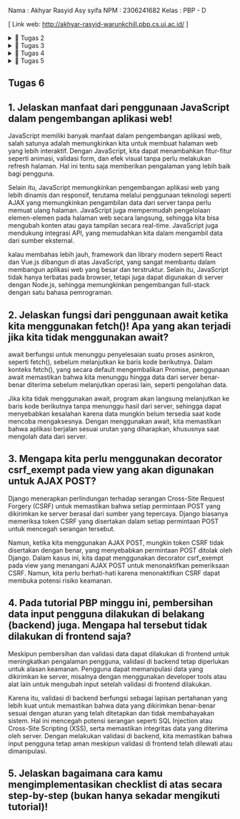 Nama    : Akhyar Rasyid Asy syifa
NPM     : 2306241682
Kelas   : PBP - D

[ Link web: http://akhyar-rasyid-warunkchill.pbp.cs.ui.ac.id/ ]

<details>
<summary>📒 Tugas 2</summary>

## Tugas 2
## 1. Jelaskan bagaimana cara kamu mengimplementasikan checklist di atas secara step-by-step (bukan hanya sekadar mengikuti tutorial).
Jawab : 
- [*Membuat Proyek Django*]
Untuk membuat sebuah proyek Django baru, tentunya saya harus menyiapkan sebuah direktori baru terlebih dahulu. Direktori tersebut saya beri nama 'warunk_chill' sesuai dengan nama aplikasi yang akan saya buat. Lalu, saya harus menyiapkan dan menginstal beberapa depedencies yang ditambahkan ke berkas requirements.txt agar aplikasi yang saya buat dapat berfungsi. Tak lupa, saya menggunakan virtual environment untuk membantu mengisolasi package serta dependencies dari aplikasi sehingga tidak bertabrakan dengan versi lain yang mungkin terdapat pada laptop saya.
- [*Membuat Aplikasi main dalam direktori utama proyek*]
Untuk membuat sebuah aplikasi main pada proyek 'warunk_chill' yang telah kita buat sebelumnya, kita dapat menjalankan perintah python manage.py startapp main untuk membuat sebuah struktur baru untuk aplikasi yang akan kita buat. Lalu, saya mendaftarkan aplikasi main ke dalam proyek warung-chill milik saya. Setelah itu, saya mengimplementasikan Template dan Model dasar untuk proyek aplikasi saya.
- [*Melakukan routing pada proyek agar dapat menjalankan aplikasi main*]
Untuk melakukan konfigurasi outing URL Aplikasi main, saya menambahkan rute URL dalam urls.py proyek untuk menghubungkannya ke tampilan main milik saya. Lalu, saya mengimpor fungsi include dari django.urls untuk mengimpor rute URL dari aplikasi main ke dalam berkas urls.py proyek. Setelah itu, saya menambahkan rute Path URL 'main/' agar dapat diarahkan ke rute yang didefinisikan dalam berkas urls.py aplikasi main.
- [*Membuat model pada aplikasi main dengan nama Item dan memiliki atribut wajib*]
Saya mengubah berkas models.py yang terdapat di dalam direktori aplikasi main untuk mendefinisikan model baru sesuai dengan yang diminta pada tugas. Untuk detailnya, model yang saya buat memiliki atribut name, price, dan description. Setiap atribut memiliki tipe data yang sesuai dengan yang diminta pada tugas seperti CharField, IntegerField, dan TextField.
- [*Membuat sebuah fungsi pada views.py untuk dikembalikan ke dalam sebuah template HTML*]
Untuk menghubungkan view dengan template, saya mengimpor fungsi render dari modul django.shortcuts untuk me-render tampilan HTML dengan menggunakan data yang diberikan. Setelah itu, saya mengubah template main.html agar dapat menampilkan data yang telah diambil dari model (agar dapat menampilkan nilai dari variabel yang telah didefinisikan dalam context).
- [*Membuat sebuah routing pada urls.py aplikasi main untuk memetakan fungsi yang telah dibuat pada views.py*]
Untuk membuat sebuah routing pada urls.py aplikasi main, saya membuat berkas urls.py di dalam direktori main ntuk mengatur rute URL yang terkait dengan aplikasi main. Nantinya, fungsi show_main dari modul main.views akan dijadikan sebagai tampilan yang akan ditampilkan ketika URL terkait diakses.
- [*Melakukan deployment ke Adaptable terhadap aplikasi yang sudah dibuat*]
Untuk me-deploy ke Adaptable, saya memilih repositori proyek warunk_chill sebagai basis aplikasi yang akan di-deploy dan branch 'master' sebagai deployment branch. Karena dalam membuat proyeknya sebagian besar menggunakan bahasa Python, maka saya memilih Python App Template sebagai template deployment. Sebelum melakukan deployment, saya memasukkan nama aplikasi saya 'warunkchill' agar dapat digunakan juga sebagai nama domain situs web aplikasi saya.  Kemudian melakukan add, commit dan push perubahan yang terjadi pada direktori utama proyek. Setelah itu, melakukan deployment ke PWS membuat proyek baru kemudian nge git remote, add, dan push pws dari branch master. Terakhir setelah sudah di push menunggu beberapa menit untuk membuilding proyek di dalam Pacil Web Service dan kemudian proyek dapat dilihat dengan view project. Meski begitu, muncul log error saat building. Kemudian saya melakukan deploy kembali setelah saya menambahkan file Procfile untuk mengatasi error yang terjadi saat building di pws. Terakhir, saya mengulangi git remote, add, dan push ke pws lagi.

## 2. Alur sebuah request client ke web aplikasi berbasis Django beserta responnya menurut bagan tersebut adalah sebagai berikut:
![django concept](https://github.com/user-attachments/assets/aa57dc9a-f895-4e94-abcf-d18b40a71a9f)
    
Pertama, request yang masuk ke dalam server Django akan diproses melalui urls.py untuk diteruskan ke views.py yang kita definisikan untuk memproses permintaan tersebut.
Apabila terdapat proses yang membutuhkan keterlibatan database, maka nantinya views.py akan memanggil query ke models.py dan database akan mengembalikan hasil dari query tersebut ke views.py.
Setelah permintaan telah selesai diproses, hasil proses tersebut akan dipetakan ke dalam HTML yang sudah didefinisikan pada template sebelum akhirnya HTML tersebut dikembalikan ke client sebagai respons.

## 3. Jelaskan fungsi git dalam pengembangan perangkat lunak!
- Pelacakan Perubahan Kode: Git memungkinkan untuk melihat riwayat perubahan, siapa yang membuat perubahan, dan kapan perubahan itu terjadi
- Manajemen Proyek dengan Repositori: Repositori digunakan sebagai tempat penyimpanan semua versi kode sumber beserta riwayat perubahannya.
- Kloning Proyek: Pengembang dapat mengkloning proyek dan bekerja secara offline tanpa perlu selalu terhubung ke internet.
- Branch : Git memungkinkan pengembang untuk membuat cabang yang berbeda guna mengerjakan bagian atau versi proyek tertentu
- Merge : Perubahan yang dilakukan pada cabang dapat digabungkan kembali ke cabang utama setelah selesai.
- Pull dan Push: Git memungkinkan pengembang untuk menarik (pull) versi terbaru dari repositori ke salinan lokal dan mendorong (push) perubahan dari lokal ke
  repositori utama.
- Kolaborasi Pengembang: Git memfasilitasi kolaborasi banyak pengembang dalam proyek yang sama tanpa mengganggu pekerjaan satu sama lain.

## 4. Mengapa Framework Django Dipilih sebagai Permulaan Pembelajaran? 
Jawab : Menurut saya, ketika seseorang baru mulai belajar bahasa pemrograman, python sering menjadi pilihan dasar karena kesederhanaannya. Seiring berjalannya waktu, saat ingin mempelajari pembuatan website, Django dianggap sebagai pilihan yang tepat karena dibangun menggunakan Python, sehingga lebih mudah dipahami oleh pemula dam sebagian besar pemula sudawh menguasai aspek fundamental python tersebut. Selain itu, Django juga memiliki dokumentasi yang sangat lengkap di internet, yang membuat proses pembelajaran lebih mudah ketika dihadapkan suatu masalah.

## 5. Mengapa Model pada Django Disebut sebagai ORM?
Jawab : Model pada Django disebut sebagai ORM (Object Relational Mapper) karena Django mengkonversi objek Python menjadi query SQL untuk melakukan operasi database, tanpa harus menulis query SQL secara manual
</details>

<details>
<summary>📒 Tugas 3</summary>

## Tugas 3
## 1. Jelaskan mengapa kita memerlukan data delivery dalam pengimplementasian sebuah platform?
Dalam pengimplementasian sebuah platform, data delivery sangat diperlukan untuk proses pertukaran data antara satu bagian dengan bagian lainnya. lebih detailnya, alasan data delivery sangat diperlukan, yaitu : 
- Aksesibilitas: Menjamin ketersediaan data yang diperlukan untuk pengguna dan sistem melalui komunikasi antara frontend (yang digunakan oleh pengguna) dan backend (yang memproses data).
- Integrasi: Menyediakan kemampuan pertukaran data dengan sistem lain untuk keperluan integrasi antar platform atau aplikasi.
- Analisis real-time: Data delivery dapat mengupdate data dengan menyediakan data yang up-to-date untuk memastikan kebutuhan pengguna dengan mengambil keputusan yang cepat.
- Efisiensi: Mampu mempertahankan kecepatan dan skalabilitas platform melalui pengiriman data dengan volume yang besar secara efektif.
- Pengalaman Pengguna: Meningkatkan responsivitas dan kepuasan pengguna melalui pengiriman data yang cepat.

## 2. Menurutmu, mana yang lebih baik antara XML dan JSON? Mengapa JSON lebih populer dibandingkan XML?
Menurut saya, JSON lebih unggul dibandingkan XML karena memiliki tingkat keterbacaan kode yang lebih baik. Struktur JSON yang menyerupai bentuk dictionary dalam Python, dengan konsep pasangan key:value, membuatnya lebih intuitif dan mudah dipahami oleh banyak pengembang. JSON lebih sering digunakan karena strukturnya yang ringkas dan sederhana, dibandingkan XML yang terlihat lebih rumit dan bertele-tele dalam penulisan. Ini mempermudah proses debugging dan pengembangan aplikasi.

Selain itu, integrasi JSON dengan bahasa JavaScript juga memberikan keuntungan besar, terutama dalam pengembangan aplikasi berbasis web. JSON sudah menjadi standar de facto dalam pertukaran data di lingkungan pengembangan modern karena kompatibilitasnya yang tinggi dengan banyak framework dan bahasa pemrograman. Kelebihan ini menjadikan JSON pilihan yang lebih efisien dan praktis untuk berbagai proyek dibandingkan XML, yang meskipun memiliki kelebihan seperti validasi melalui skema, sering kali dianggap kurang efisien dalam hal keringkasan dan kemudahan implementasi.

## 3. Jelaskan fungsi dari method is_valid() pada form Django dan mengapa kita membutuhkan method tersebut?
Method `is_valid()` pada form Django berfungsi untuk memeriksa apakah data yang dimasukkan ke dalam form memenuhi kriteria validasi yang telah ditentukan di form fields, seperti `CharField`, `IntegerField`, `TextField`, dan lainnya. Method ini mengembalikan nilai boolean yang menunjukkan validitas data. Selain itu, `is_valid()` juga mengonversi inputan ke tipe Python yang sesuai, memastikan tidak ada karakter ilegal, dan mengatur data sesuai format yang diperlukan.

Kita memerlukan method ini untuk memastikan keamanan data dengan memvalidasi data sebelum dikirimkan ke database, sehingga mengurangi risiko adanya data berbahaya yang dapat menyebabkan error pada sisi server. Selain itu, method ini memberikan feedback yang jelas kepada pengguna atau pengembang mengenai kesalahan atau error yang terjadi pada input form data, sehingga memudahkan perbaikan dan penyesuaian.

## 4. Mengapa kita membutuhkan csrf_token saat membuat form di Django? Apa yang dapat terjadi jika kita tidak menambahkan csrf_token pada form Django? Bagaimana hal tersebut dapat dimanfaatkan oleh penyerang?
csrf_token sangat penting dalam pembuatan form di Django untuk mencegah serangan Cross-Site Request Forgery (CSRF). CSRF, atau yang sering disebut sebagai one-click attacks, adalah kerentanan keamanan di mana penyerang dapat mengirimkan permintaan berbahaya seolah-olah berasal dari pengguna yang sudah terautentikasi.

Jika suatu form tidak mengimplementasikan csrf_token, penyerang dapat dengan mudah melancarkan serangan CSRF. Platform akan menganggap setiap permintaan yang dilakukan adalah valid dan berasal dari pengguna yang sah. Dengan demikian, penyerang dapat mengirimkan permintaan berbahaya yang telah dirancang dengan baik untuk mengeksekusi tindakan yang tidak diinginkan.

Tanpa csrf_token, penyerang dapat memanfaatkan sesi yang sudah diautentikasi dan membuat permintaan jahat tanpa perlu mengetahui detail kredensial pengguna. Dengan kata lain, penyerang dapat meniru identitas pengguna dan membuat perubahan yang tidak diinginkan atau merugikan pada sistem, sehingga menimbulkan risiko keamanan yang signifikan.

## 5. Jelaskan bagaimana cara kamu mengimplementasikan checklist di atas secara step-by-step (bukan hanya sekadar mengikuti tutorial).
### 1. Membuat kerangka default pada views
- Membuat berkas html baru bernama base.html pada _root folder_ 
Sebelum membuat input form, karena halaman utama dan form memiliki beberapa bagian kode yang sama, saya membuat template umum untuk mengurangi pengulangan kode yang berulang. berikut isi `base.html`:
```
{% load static %}
<!DOCTYPE html>
<html lang="en">
  <head>
    <meta charset="UTF-8" />
    <meta name="viewport" content="width=device-width, initial-scale=1.0" />
    {% block meta %} {% endblock meta %}
  </head>

  <body>
    {% block content %} {% endblock content %}
  </body>
</html>
```
- lalu, agar `base.html` dapat digunakan, modifikasi lokasi folder `templates` ke `settings.py` dengan menambahkan
```
TEMPLATES = [
    {
        ... 
        'DIRS': [BASE_DIR / 'templates'],
        ...
    },
]
```
- untuk meng-extend `base.html`, setiap berkas `.html`, dibaris paling atasnya ditambahkan dengan `{% extends 'base.html' %}`  
### 2. Pengimplementasian UUID
untuk mencegah terjadinya serangan IDOR pada proyek yang kita buat, perlu dilakukan pengubahan primary key dari models yang sebelumnya berbentuk integer menjadi UUID. Berikut hasil modifikasi saya:
```
from django.db import models
import uuid

class Product(models.Model):
    id = models.UUIDField(primary_key=True, default=uuid.uuid4, editable=False)
    name = models.CharField(max_length=255)  # Nama produk
    price = models.DecimalField(max_digits=10, decimal_places=2)  # Harga produk
    description = models.TextField()  # Deskripsi produk
```
lakukan migrasi pada model tersebut.

### 3. Membuat forms.py di direktori main dengan isi :
```
from django.forms import ModelForm
from main.models import Product

class ProductForm(ModelForm):
    class Meta:
        model = Product
        fields = ["name", "price", "description"]
```

### 4. Perbarui fungsi show_main, khususnya pada bagian context, agar dapat menghubungkan views.py dengan models.py 
```
def show_main(request):
    product_entries = Product.objects.all()

    context = {
        'app_name': 'warunk_chill',
        'name': 'Akhyar Rasyid Asy syifa',
        'class_name': 'PBP - D',
        'product_entries': product_entries
    }
    return render(request, 'main.html', context)
```

### 5. Membuat fungsi baru pada views.py
sebelum itu, `di views.py` saya melakukan import model dan form serta menambahkan mengimport redirect dari library `django.shortcuts.`

Selanjutnya di `views.py` juga, saya menambahkan fungsi baru bernama `create_product`. Berikut adalah potongan kode dari fungsi tersebut:
```
def create_product_entry(request):
    form = ProductForm(request.POST or None)

    if form.is_valid() and request.method == "POST":
        form.save()
        return redirect('main:show_main')

    context = {'form': form}
    return render(request, "create_product_entry.html", context)
```
Secara general, fungsi tersebut akan menampilkan page create_product.html kepada user. Apabila form disubmit (request method POST) dan isinya valid (form.is_valid()), maka data yang diinput akan disimpan pada database dan fungsi akan melakukan redirect ke page utama.

### 6. Tambahkan berkas `create_product.html` pada direktori `main/templates/`
Berikut adalah isi dari `create_product.html`:
```
{% extends 'base.html' %} 
{% block content %}
<h1>Add New Product Entry</h1>

<form method="POST">
  {% csrf_token %}
  <table>
    {{ form.as_table }}
    <tr>
      <td></td>
      <td>
        <input type="submit" value="Add Product Entry" />
      </td>
    </tr>
  </table>
</form>

{% endblock %}
```

### 7. Mengimplementasikan database ke dalam laman utama main.html dan juga menjadi perpanjangan dari base.html di direktori utama
tambahkan `main.html` dengan :
```
{% if not product_entries %}
<p>Belum ada data product pada Warunk Chill.</p>
{% else %}
<table>
  <tr>
    <th>Product Name</th>
    <th>Price</th>
    <th>Description</th>
  </tr>

  {% comment %} Berikut cara memperlihatkan data product di bawah baris ini 
  {% endcomment %} 
  {% for product_entry in product_entries %}
  <tr>
    <td>{{product_entry.name}}</td>
    <td>{{product_entry.price}}</td>
    <td>{{product_entry.description}}</td>
  </tr>
  {% endfor %}
</table>
{% endif %}

<br />

<a href="{% url 'main:create_product_entry' %}">
  <button>Add New Product Entry</button>
</a>
{% endblock content %}
```

### 8. Routing URL ke laman yang bersangkutan di file `urls.py` di direktori main
```
urlpatterns = [
    ...
    path('create-product-entry', create_product_entry, name='create_product_entry'),
    ...
]
```

### 9. Membuat 4 fungsi yang diperlukan untuk menampilkan objek dengan XML, JSON, XML by ID, dan JSON by ID
untuk menampilkan data, baik secara keseluruhan ataupun berdasarkan hasil filtering UUID, dalam format XML, saya menambahkan views berikut dalam `views.py` yang terdapat pada direktori `main`.
```
def show_xml(request):
    data = Product.objects.all()
    return HttpResponse(serializers.serialize("xml", data), content_type="application/xml")

def show_json(request):
    data = Product.objects.all()
    return HttpResponse(serializers.serialize("json", data), content_type="application/json")

def show_xml_by_id(request, id):
    data = Product.objects.filter(pk=id)
    return HttpResponse(serializers.serialize("xml", data), content_type="application/xml")

def show_json_by_id(request, id):
    data = Product.objects.filter(pk=id)
    return HttpResponse(serializers.serialize("json", data), content_type="application/json")
```

### 10. Merouting kembali URL yang bersangkutan di file `urls.py`
Untuk membuat routing URL dari masing-masing views tersebut, terlebih dahulu saya melakukan import views ke berkas `urls.py` di direktori `main/` dengan :
```from main.views import show_main, create_product_entry, show_xml, show_json, show_xml_by_id, show_json_by_id```
setelah melakukan import views, baru saya menambahkan path untuk routing url
```
urlpatterns = [
    ...
    path('xml/', show_xml, name='show_xml'),
    path('json/', show_json, name='show_json'),
    path('xml/<str:id>/', show_xml_by_id, name='show_xml_by_id'),
    path('json/<str:id>/', show_json_by_id, name='show_json_by_id'),
]
```
Path pertama dan kedua digunakan untuk menampilkan seluruh data dalam format XML dan JSON. Sementara itu, path ketiga dan keempat berfungsi untuk menampilkan data yang difilter berdasarkan UUID, seperti yang terlihat pada bagian kode `<str:id>`. Jadi, jika kita ingin melihat produk dengan UUID tertentu dalam format JSON, kita cukup membuka URL `http://127.0.0.1:8000/json/<UUID>`.

### 11. Mengetest aplikasi pada localhost dengan command:
```python manage.py runserver```
kemudian membuka `http://localhost:8000/` di browser pilihan.

## Screenshot hasil akses URL pada postman
### - XML
<img width="1280" alt="bahan readme pbp 1" src="https://github.com/user-attachments/assets/acb7bd6f-3073-42af-9041-dc9a7c7dea4e">

### - JSON
<img width="1280" alt="bahan readme json" src="https://github.com/user-attachments/assets/4a4a74d4-a4a1-4a0b-a031-18d9d3aefac0">

### - XML by ID
<img width="1280" alt="bahan readme xml by id" src="https://github.com/user-attachments/assets/c94d0901-8ffc-4791-9588-d33abea9ddd0">

### - JSON by ID
<img width="1280" alt="bahan readme json by id" src="https://github.com/user-attachments/assets/229a2976-5587-484c-9e4e-da5f2d056d1e">
</details>

<details>
<summary>📒 Tugas 4</summary>

## Tugas 4
## 1. Apa perbedaan antara HttpResponseRedirect() dan redirect()?
-**`HttpResponseRedirect()`**:
`HttpResponseRedirect()` adalah kelas yang mengembalikan respons HTTP dengan status kode 302, yang memberitahu browser untuk mengarahkan ulang ke URL yang diberikan.
contoh penggunaan :
```
from django.http import HttpResponseRedirect

def my_view(request):
    return HttpResponseRedirect('/some/url/')
```

-**`redirect()`**:
`redirect`adalah shortcut (fungsi pembantu) yang disediakan oleh Django untuk melakukan pengalihan. Method ini dapat menerima argumen berupa `model`, `views`, atau `url`. lalu, secara otomatis parameter ini akan dikonversi menjadi `url` dan menentukan path yang dituju.
contoh penggunaan :
```
from django.shortcuts import redirect

def my_view(request):
    return redirect('/some/url/')
```

## 2. Jelaskan cara kerja penghubungan model Product dengan User!
Untuk menghubungkan model `Product` dengan `User`, kita perlu menambahkan sebuah ForeignKey yang menghubungkan model `Product` dengan model `User`. `models.ForeignKey` sendiri berfungsi untuk menghubungkan product dengan satu `user` melalui sebuah relationship. Setiap objek `Product` akan memiliki seorang user yang bersifat One-to-Many (terlihat pada bagian ForeignKey), yaitu satu pengguna dapat memiliki lebih dari satu objek `Product`.  Contoh definisi model untuk menghubungkan `Product` dan `User` dapat dilihat dalam code berikut:
```
class Product(models.Model):
    user = models.ForeignKey(User, on_delete=models.CASCADE)
    id = models.UUIDField(primary_key=True, default=uuid.uuid4, editable=False)
    name = models.CharField(max_length=255)  # Nama produk
    price = models.DecimalField(max_digits=10, decimal_places=2)  # Harga produk
    description = models.TextField()  # Deskripsi produk
```
lalu, terdapat penerapan `on_delete=models.CASCADE` yang berarti jika sebuah User dihapus, semua Product yang terhubung dengan User tersebut ikut dihapus.

## 3. Apa perbedaan antara authentication dan authorization, apakah yang dilakukan saat pengguna login? Jelaskan bagaimana Django mengimplementasikan kedua konsep tersebut.
_Authentication_ dan _authorization_ adalah dua konsep yang berbeda dalam keamanan komputer.
Untuk lebih detailnya, _authentication_ adalah proses untuk memverifikasi identitas pengguna. Hal ini dilakukan untuk memastikan bahwa pengguna yang mencoba mengakses sistem adalah pengguna yang sah. _Authentication_ dapat dilakukan dengan berbagai metode, seperti menggunakan nama pengguna dan kata sandi, menggunakan token keamanan, atau menggunakan biometrik.
Sedangkan, authorization adalah proses untuk menentukan apakah pengguna memiliki izin untuk mengakses sumber daya tertentu. Hal ini dilakukan untuk memastikan bahwa pengguna hanya dapat mengakses sumber daya yang mereka berhak akses. Authorization dapat dilakukan dengan berbagai metode, seperti menggunakan peran pengguna, menggunakan kebijakan akses, atau menggunakan kontrol akses berbasis objek. (Ibarat sebuah rumah, autentikasi adalah proses yang memverifikasi bahwa kita adalah pemilik rumah. Autorisasi adalah proses yang menentukan apakah kita memiliki izin untuk memasuki rumah tersebut.)
Keduanya memiliki beberapa perbedaan, yaitu:

-**`Authentication`**:
- Memverfikasi siapa pengguna sebenarnya
- Bekerja menggunakan kata sandi, OTP, informasi biometrik, dan informasi lain yang diberikan atau dimasukkan oleh pengguna
- Tahap pertama dalam proses pemeriksaan keamanan
- Terlihat dan sebagian dapat diubah oleh pengguna
- Django akan menggunakan `django.contrib.auth` untuk mengelola autentikasi pengguna dengan User sebagai model untuk menyimpan informasi pengguna.

-**`Authorization`**:
- Menentukan sumber daya apa yang dapat diakses pengguna
- Bekerja berdasarkan peraturan yang telah ditetapkan oleh developer atau organisasi pemilik aplikasi
- Selalu dijalankan setelah proses authentication selesai
- Tidak terlihat dan tidak dapat diubah oleh pengguna
- penggunaannya, perlu ditambahkan decorator seperti `@login_required` untuk memastikan bahwa hanya pengguna yang sudah login yang dapat mengakses view tertentu.

## 4. Bagaimana Django mengingat pengguna yang telah login? Jelaskan kegunaan lain dari cookies dan apakah semua cookies aman digunakan?
Django mengingat pengguna yang telah login dengan memanfaatkan _session_ dan _cookies_. Setelah pengguna berhasil login, Django menghasilkan _session_ unik untuk pengguna tersebut dan menyimpannya di server. Selanjutnya, Django mengirimkan _session ID_ ke browser pengguna melalui cookies. Setiap kali pengguna mengirim permintaan ke server, browser akan menyertakan session ID tersebut, memungkinkan Django mengenali pengguna yang sedang login. Jika _session ID_ yang diterima sesuai dengan data sesi yang ada, Django dapat mengakses informasi pengguna terkait dan melanjutkan interaksi tanpa memerlukan pengguna untuk login lagi.

Cookies memiliki berbagai kegunaan lain, antara lain:
1. Menyimpan Data Login: Cookies dapat digunakan untuk menyimpan informasi login pengguna, sehingga mereka tidak perlu memasukkan kredensial setiap kali membuka aplikasi.
2. Pelacakan Aktivitas Pengguna: Situs web dapat menggunakan cookies untuk melacak aktivitas pengguna, seperti halaman yang sering dikunjungi atau item yang ditambahkan ke keranjang belanja.
3. Personalisasi Konten: Cookies memungkinkan situs web menyimpan preferensi pengguna, seperti tema, bahasa, atau pengaturan lainnya, sehingga pengalaman pengguna menjadi lebih personal.
4. Analitik dan Iklan: Cookies dapat digunakan untuk analisis lalu lintas situs web dan menampilkan iklan yang lebih relevan bagi pengguna berdasarkan aktivitas mereka.

"Apakah Semua Cookies Aman Digunakan?"
Tidak semua cookies aman digunakan. Ada beberapa risiko keamanan yang terkait dengan cookies, seperti _Hijacking_ , Serangan Cross-Site Scripting (XSS), dll. Hal ini karena cookies dapat disalahgunakan untuk menyimpan informasi sensitif seperti password atau data pribadi yang berisiko tinggi diambil oleh pihak yang tidak berwenang, misalnya hacker. Namun, django menyediakan beberapa flag bawaan yang dapat meminimalisir kemungkinan tersebut seperti Secure, HttpOnly, dan SameSite. Selain itu, cookies untuk sesi login perlu diatur masa berlakunya (_expiry_) untuk menghindari penyimpanan data yang tidak diperlukan terlalu lama.

## 5. Jelaskan bagaimana cara kamu mengimplementasikan checklist di atas secara step-by-step (bukan hanya sekadar mengikuti tutorial).
### 1. Check 1 : Mengimplementasikan fungsi registrasi, login, dan logout untuk memungkinkan pengguna untuk mengakses aplikasi sebelumnya dengan lancar.

#### pengimplementasian ini diawali dengan menambahkan import dari django.contrib.auth.forms, django.contrib, dan django.contrib.auth pada `views.py` untuk kepentingan pembuatan form dan fungsi login dan logout yang akan saya buat.
```
from django.contrib.auth.forms import UserCreationForm, AuthenticationForm
from django.contrib.auth import authenticate, login, logout
from django.contrib import messages
```

#### Selanjutnya, saya membuat 3 fungsi utama, yakni register dengan implementasi `UserCreationFrom`, login dengan implementasi `AuthenticationForm`, dan logout
```
...
def register(request):
    form = UserCreationForm()

    if request.method == "POST":
        form = UserCreationForm(request.POST)
        if form.is_valid():
            form.save()
            messages.success(request, 'Your account has been successfully created!')
            return redirect('main:login')
    context = {'form':form}
    return render(request, 'register.html', context)

def login_user(request):
   if request.method == 'POST':
      form = AuthenticationForm(data=request.POST)

      if form.is_valid():
        user = form.get_user()
        login(request, user)
        response = HttpResponseRedirect(reverse("main:show_main"))
        response.set_cookie('last_login', str(datetime.datetime.now()))
        return response

   else:
      form = AuthenticationForm(request)
   context = {'form': form}
   return render(request, 'login.html', context)

def logout_user(request):
    logout(request)
    response = HttpResponseRedirect(reverse('main:login'))
    response.delete_cookie('last_login')
    return response
```
tambahan : 
-  saya menambahkan potongan kode `'last_login': request.COOKIES['last_login']` ke dalam variabel `context` pada fungsi `show_main()`. Potongan kode tersebut-lah yang akan menampilkan kapan terakhir kali pengguna login. Tampilkan sesi terakhir login dengan menampilkan `last_login` di file `main.html`.

#### routing masing-masing fungsi tersebut (register, login dan logout) ke path yang terdapat dalam `main/urls.py`
```
urlpatterns = [
    ...
    path('register/', register, name='register'),
    path('login/', login_user, name='login'),
    path('logout/', logout_user, name='logout'),
]
```

#### membuat 3 berkas HTML baru pada direktori main/templates sebagai template untuk pengembalian interface dari fungsi yang sebelumnya kita buat di views
- buat template `register.html` untuk menampilkan form register:
```
{% extends 'base.html' %}

{% block meta %}
<title>Register</title>
{% endblock meta %}

{% block content %}

<div class="login">
  <h1>Register</h1>

  <form method="POST">
    {% csrf_token %}
    <table>
      {{ form.as_table }}
      <tr>
        <td></td>
        <td><input type="submit" name="submit" value="Daftar" /></td>
      </tr>
    </table>
  </form>

  {% if messages %}
  <ul>
    {% for message in messages %}
    <li>{{ message }}</li>
    {% endfor %}
  </ul>
  {% endif %}
</div>

{% endblock content %}
```

- buat template `login.html` untuk menampilkan form login:
```
{% extends 'base.html' %}

{% block meta %}
<title>Login</title>
{% endblock meta %}

{% block content %}
<div class="login">
  <h1>Login</h1>

  <form method="POST" action="">
    {% csrf_token %}
    <table>
      {{ form.as_table }}
      <tr>
        <td></td>
        <td><input class="btn login_btn" type="submit" value="Login" /></td>
      </tr>
    </table>
  </form>

  {% if messages %}
  <ul>
    {% for message in messages %}
    <li>{{ message }}</li>
    {% endfor %}
  </ul>
  {% endif %} Don't have an account yet?
  <a href="{% url 'main:register' %}">Register Now</a>
</div>

{% endblock content %}
```

- untuk `logout`, Tambahkan link logout di template `main.html` untuk memudahkan pengguna keluar dengan :
```
...
<a href="{% url 'main:logout' %}">
  <button>Logout</button>
</a>
...
```

#### merestriksi halaman main
tambahkan import `login_required` pada `views.py` di `main`
```
from django.contrib.auth.decorators import login_required
```
dan juga `@login_required(login_url='/login')` di atas fungsi `show_main` di `views.py` agar halaman main hanya dapat diakses oleh pengguna yang sudah login (terautentikasi).
```
...
@login_required(login_url='/login')
def show_main(request):
...
```

### check 2 : Membuat dua akun pengguna dengan masing-masing tiga dummy data menggunakan model yang telah dibuat pada aplikasi sebelumnya untuk setiap akun di lokal.
Untuk membuat dua akun, kita bisa melakukan registrasi sebanyak dua kali dengan informasi yang berbeda untuk setiap akun. Langkah ini dapat dilakukan melalui form registrasi yang ada di aplikasi, di mana pengguna mengisi data yang diperlukan untuk membuat akun baru.

Selanjutnya, untuk membuat data dummy, kita perlu terlebih dahulu masuk (login) sebagai pengguna yang akan kita gunakan untuk menambahkan data dummy tersebut. Setelah berhasil login, kita dapat membuat beberapa data dummy baru dengan menggunakan form input yang sudah tersedia, misalnya melalui form POST yang telah kita buat sebelumnya pada Tugas 3. Data dummy ini dapat ditambahkan melalui tampilan aplikasi, di mana pengguna dapat mengisi informasi yang diinginkan dan mengirimkan data tersebut untuk disimpan dalam sistem.

Akun 1 dengan username user.akhyar
<img width="1280" alt="user 1" src="https://github.com/user-attachments/assets/3492a296-451a-46ae-ad16-ece90201e8f2">
<img width="226" alt="login user 1" src="https://github.com/user-attachments/assets/187b9338-fc5f-4d6e-9609-5bae4f106398">
<img width="323" alt="product 1 user 1" src="https://github.com/user-attachments/assets/ff7d075a-b01e-47a3-804e-8c81f4f4efa9">
<img width="314" alt="product 2 user 1" src="https://github.com/user-attachments/assets/399ec055-fe4c-4e8a-b20b-a4d42875bb38">
<img width="323" alt="product 3 user 1" src="https://github.com/user-attachments/assets/576acca5-68dc-4827-a3f4-6470c7cc682a">
<img width="1280" alt="hasil akhir user 1" src="https://github.com/user-attachments/assets/bea431f7-4d18-4c51-8272-68f738fc2691">

Akun 2 dengan username user.rasyid
<img width="1280" alt="user 2" src="https://github.com/user-attachments/assets/e0102cf9-6885-47f5-9b47-70e7e43efe84">
<img width="223" alt="login user 2" src="https://github.com/user-attachments/assets/d550feff-c988-4aff-beab-d4168dd99fca">
<img width="328" alt="product 1 user 2" src="https://github.com/user-attachments/assets/ff90bac5-fdf2-4a31-9ef4-0dd6037033a5">
<img width="324" alt="product 2 user 2" src="https://github.com/user-attachments/assets/fd8a4dd3-a967-4f36-be51-bc382457bfa4">
<img width="326" alt="product 3 user 2" src="https://github.com/user-attachments/assets/d91d7e91-49ba-4939-8c5c-06533f8e1031">
<img width="1280" alt="hasil akhir user 2" src="https://github.com/user-attachments/assets/96354286-8cf2-48aa-a0dd-daf427237fe9">


### check 3 : Menghubungkan model `product` dan `user`
#### Untuk menghubungkan model Product dengan User, saya perlu melakukan penambahan `ForeignKey` ke `user` di file main/models.py. 
```user = models.ForeignKey(User, on_delete=models.CASCADE)```

#### Kemudian, jangan lupa untuk melakukan migrate setelah perubahan pada models.py. Berikut commandnya :
```
python manage.py  makemigrations
python manage.py migrate
```
#### Mengubah fungsi `create_product` di `views.py`:
```
...
if form.is_valid() and request.method == "POST":
    product_entry = form.save(commit=False)
    product_entry.user = request.user
    product_entry.save()
    return redirect('main:show_main')
...
```
#### Kemudian, saya juga perlu melakukan sedikit perubahan pada fungsi show_main menjadi sebagai berikut :
```
@login_required(login_url='/login')
def show_main(request):
    product_entries = Product.objects.filter(user=request.user)  # perubahan

    context = {
        'app_name': 'warunk_chill',
        'name': request.user.username,                           # perubahan
        'class_name': 'PBP - D',
        'product_entries': product_entries,
        'last_login': request.COOKIES['last_login'],
    }
    return render(request, 'main.html', context)
```

### check 4 : Menampilkan detail informasi pengguna yang sedang logged in seperti username dan menerapkan cookies seperti last login pada halaman utama aplikasi.
#### Pada view `login_user`, dibuat supaya ketika seorang pengguna mencoba untuk log in dan berhasil, sebuah cookie dengan nama `last_login` akan dibuat dengan isi waktu saat pengguna login.
```
def login_user(request):
   if request.method == 'POST':
      form = AuthenticationForm(data=request.POST)

      if form.is_valid():
        user = form.get_user()
        login(request, user)
        response = HttpResponseRedirect(reverse("main:show_main"))
        response.set_cookie('last_login', str(datetime.datetime.now())) # set cookie disini
        return response
```
#### modifikasi show_main
Nama pengguna (username) dapat diakses dari objek request.user, yang menyimpan informasi tentang pengguna yang saat ini sedang login. Informasi cookies dapat ditemukan dalam dictionary request.COOKIES. Implementasi cookie berfungsi untuk menambahkan informasi cookie last_login pada response yang akan ditampilkan di halaman web.
```
def show_main(request):
    product_entries = Product.objects.filter(user=request.user)

    context = {
        'app_name': 'warunk_chill',
        'name': request.user.username,
        'class_name': 'PBP - D',
        'product_entries': product_entries,
        'last_login': request.COOKIES['last_login'],  
    }
    return render(request, 'main.html', context)
```

#### modifikasi template 
Agar `last_login` ditampilkan maka saya perlu untuk melakukan penambahan kode di berkas `main.html`.
```
...
<h5>Sesi terakhir login: {{ last_login }}</h5>
...
```

#### Langkah terakhir 
saya perlu mempersiapkan aplikasi ini untuk environment production. Untuk itu, saya perlu menambahkan kode pada direktori `warunk_chill/settings.py` dengan kode berikut :
```
PRODUCTION = os.getenv("PRODUCTION", False)
DEBUG = not PRODUCTION
```
</details>

<details>
<summary>📒 Tugas 5</summary>

## 1.  Jika terdapat beberapa CSS selector untuk suatu elemen HTML, jelaskan urutan prioritas pengambilan CSS selector tersebut!
Jika terdapat beberapa CSS selector untuk suatu elemen HTML, berikut adalah urutan prioritasnya dari yang tertinggi hingga terendah:
  1. **inline styles** : Gaya yang ditulis langsung pada elemen HTML menggunakan atribut style memiliki prioritas tertinggi. contoh :
  ```<div style="color: red;">Hello</div>```
  2. **ID Selectors**: Selector yang menggunakan ID (diawali dengan `#`). Misalnya:
  ```#header { color: blue; }```
  3. **Class, Attribute, dan Pseudo-class Selectors**: Selector yang menggunakan class (.class), atribut ([attribute="value"]), dan pseudo-class (`:hover`, `:first-child`, dll). Contoh:
  ```.menu { color: green; }```
  4. **Element dan Pseudo-element Selectors**: Selector yang hanya menggunakan elemen (tag) HTML (div, p, span, dll) dan pseudo-element (`::before`, `::after`, dll). Misalnya:
  ```p { color: black; }```
  note : Important Rule (!important) dapat mengesampingkan semua urutan di atas dan memberikan prioritas tertinggi untuk suatu property.

## 2. Mengapa responsive design menjadi konsep yang penting dalam pengembangan aplikasi web? Berikan contoh aplikasi yang sudah dan belum menerapkan responsive design!
Dengan desain yang responsif, pengalaman pengguna menjadi lebih baik karena mereka dapat mengakses konten dengan nyaman tanpa perlu melakukan zoom atau scroll berlebihan, sehingga meningkatkan kepuasan saat menggunakan aplikasi. Selain itu, responsive design memungkinkan aplikasi web menyesuaikan tampilannya untuk berbagai perangkat, seperti ponsel dan tablet, yang jumlah penggunanya terus meningkat. Hal ini memastikan aplikasi tetap terlihat baik dan mudah digunakan di berbagai ukuran layar, baik pada perangkat dengan layar kecil maupun besar.
- contoh aplikasi yang sudah menerapkan responsive design: amazon, adidas, youtube, tiktok, BBC News 
- contoh aplikasi yang belum menerapkan responsive design: SiakNG

## 3. Jelaskan perbedaan antara margin, border, dan padding, serta cara untuk mengimplementasikan ketiga hal tersebut!


- 1. Padding : ruang di dalam elemen, antara konten dan batas (border) elemen tersebut. Padding meningkatkan jarak antara konten elemen dengan batas tepi elemen.
- 2. Border : garis yang mengelilingi elemen. Border berada di antara padding dan margin dan memberikan tampilan batas atau tepi pada elemen.
- 3. Margin : ruang di luar elemen yang mengatur jarak antara elemen tersebut dengan elemen lainnya. Margin mendorong elemen-elemen lain untuk menjauh.

##### contoh penerapan ketiganya : 
```
.box {
  padding: 15px;           /* Ruang di dalam elemen */
  border: 3px solid green;  /* Garis batas elemen */
  margin: 20px;            /* Ruang di luar elemen */
}
```

## 4. Jelaskan konsep flex box dan grid layout beserta kegunaannya!
Flexbox dan Grid Layout adalah dua fitur CSS yang sangat powerful untuk mengatur tata letak elemen-elemen dalam sebuah halaman web.
#### Flexbox
**Konsep Dasar**: Flexbox dirancang untuk mengatur tata letak elemen dalam satu dimensi, baik secara horizontal maupun vertikal. Bayangkan seperti sebuah kotak fleksibel yang berisi beberapa item. Kita dapat mengatur bagaimana item-item tersebut diatur di dalam kotak tersebut.
**Kegunaan**:
- Responsivitas: Sangat baik untuk membuat layout yang responsif, menyesuaikan diri dengan berbagai ukuran layar.
- Pengaturan Spasi: Dengan mudah mengatur jarak antara item, margin, padding, dan alignment.
- Distribusi Ruang: Memungkinkan kita untuk mendistribusikan ruang secara merata atau tidak merata di antara item-item.
- Order: Mengatur urutan tampilan item tanpa mengubah HTML.
- Basis untuk Layout Lebih Kompleks: Meskipun dirancang untuk satu dimensi, Flexbox sering digunakan sebagai dasar untuk membangun layout yang lebih kompleks.

#### Grid Layout
**Konsep Dasar**: Grid Layout memberikan cara yang lebih kuat untuk mengatur tata letak elemen dalam dua dimensi, seperti baris dan kolom. Bayangkan seperti sebuah tabel, tetapi dengan fleksibilitas yang jauh lebih tinggi.
Kegunaan:
- Layout Kompleks: Sangat cocok untuk membuat layout yang kompleks dengan banyak baris dan kolom.
Responsivitas: Mirip dengan Flexbox, Grid Layout juga sangat baik untuk membuat layout yang responsif.
- Template Grid: Mendefinisikan struktur grid yang kustom dengan baris dan kolom yang dapat disesuaikan.
- Area: Membagi grid menjadi area-area yang dapat diberi nama dan kemudian ditempatkan item ke dalamnya.
- Gaps: Menambahkan jarak antara baris dan kolom dengan mudah.

## 5. Jelaskan bagaimana cara kamu mengimplementasikan checklist di atas secara step-by-step (bukan hanya sekadar mengikuti tutorial)!
### 1. checklist 1 :  Implementasikan fungsi untuk menghapus dan mengedit product.
##### Buat view untuk Edit dan Delete:
Untuk menambahkan fitur edit dan hapus produk dalam aplikasi, pertama-tama saya membuka file `views.py` dan membuat dua fungsi edit dan delete seperti berikut:
```
@login_required(login_url='/login')
def edit_product(request, id):
    # Get product entry berdasarkan id
    product = Product.objects.get(pk = id)

    # Set product entry sebagai instance dari form
    form = ProductForm(request.POST or None, instance=product)

    if form.is_valid() and request.method == "POST":
        # Simpan form dan kembali ke halaman awal
        form.save()
        return HttpResponseRedirect(reverse('main:show_main'))

    context = {'form': form}
    return render(request, "edit_product.html", context)

@login_required(login_url='/login')
def delete_product(request, id):
    # Get product berdasarkan id
    product = Product.objects.get(pk = id)
    # Hapus product
    product.delete()
    # Kembali ke halaman awal
    return HttpResponseRedirect(reverse('main:show_main'))
```

##### lalu saya membuat routing path di `urls.py` untuk edit dan delete
```
urlpatterns = [
    ...
    path('edit-product/<uuid:id>', edit_product, name='edit_product'),
    path('delete/<str:id>', delete_product, name='delete_product'),
]
```

### checklist 2 : Kustomisasi desain pada template HTML yang telah dibuat pada tugas-tugas sebelumnya menggunakan CSS atau CSS framework (seperti Bootstrap, Tailwind, Bulma) dengan ketentuan sebagai berikut:
#### Kustomisasi halaman login, register, dan tambah product semenarik mungkin.
sebelum melangkah lebih jauh, saya menambahkan fitur CDN Styling supaya tidak perlu repot dalam mengkonfigurasi tailwind pada project
```
    <script src="https://cdn.tailwindcss.com">
    </script> 
```
letakkan di `base.html` di bawah `{% endblock meta %}`

###### lanjutkan kustomisasi `login.html`
- [Login Page](https://github.com/akhyarrasyid/warunk-chill/blob/master/main/templates/login.html)


###### lanjutkan kustomisasi `register.html`
- [Register Page](https://github.com/akhyarrasyid/warunk-chill/blob/master/main/templates/register.html)


###### lanjutkan kustomisasi `create_product_entry.html`
- [Create Product](https://github.com/akhyarrasyid/warunk-chill/blob/master/main/templates/create_product_entry.html)


###### lanjutkan kustomisasi `edit_product.html`
- [Edit Product](https://github.com/akhyarrasyid/warunk-chill/blob/master/main/templates/edit_product.html)


###### lanjutkan kustomisasi `main.html`
- [Daftar Product](https://github.com/akhyarrasyid/warunk-chill/blob/master/main/templates/main.html)


###### lanjutkan kustomisasi `product_card.html`
- [Card Product](https://github.com/akhyarrasyid/warunk-chill/blob/master/main/templates/product_card.html)


###### lanjutkan kustomisasi `navbar.html`
- [Navigation Bar](https://github.com/akhyarrasyid/warunk-chill/blob/master/templates/navbar.html)

</details>

## Tugas 6
## 1. Jelaskan manfaat dari penggunaan JavaScript dalam pengembangan aplikasi web!
JavaScript memiliki banyak manfaat dalam pengembangan aplikasi web, salah satunya adalah memungkinkan kita untuk membuat halaman web yang lebih interaktif. Dengan JavaScript, kita dapat menambahkan fitur-fitur seperti animasi, validasi form, dan efek visual tanpa perlu melakukan refresh halaman. Hal ini tentu saja memberikan pengalaman yang lebih baik bagi pengguna.

Selain itu, JavaScript memungkinkan pengembangan aplikasi web yang lebih dinamis dan responsif, terutama melalui penggunaan teknologi seperti AJAX yang memungkinkan pengambilan data dari server tanpa perlu memuat ulang halaman. JavaScript juga mempermudah pengelolaan elemen-elemen pada halaman web secara langsung, sehingga kita bisa mengubah konten atau gaya tampilan secara real-time. JavaScript juga mendukung integrasi API, yang memudahkan kita dalam mengambil data dari sumber eksternal.

kalau membahas lebih jauh, framework dan library modern seperti React dan Vue.js dibangun di atas JavaScript, yang sangat membantu dalam membangun aplikasi web yang besar dan terstruktur. Selain itu, JavaScript tidak hanya terbatas pada browser, tetapi juga dapat digunakan di server dengan Node.js, sehingga memungkinkan pengembangan full-stack dengan satu bahasa pemrograman.

## 2. Jelaskan fungsi dari penggunaan await ketika kita menggunakan fetch()! Apa yang akan terjadi jika kita tidak menggunakan await?
await berfungsi untuk menunggu penyelesaian suatu proses asinkron, seperti fetch(), sebelum melanjutkan ke baris kode berikutnya. Dalam konteks fetch(), yang secara default mengembalikan Promise, penggunaan await memastikan bahwa kita menunggu hingga data dari server benar-benar diterima sebelum melanjutkan operasi lain, seperti pengolahan data.

Jika kita tidak menggunakan await, program akan langsung melanjutkan ke baris kode berikutnya tanpa menunggu hasil dari server, sehingga dapat menyebabkan kesalahan karena data mungkin belum tersedia saat kode mencoba mengaksesnya. Dengan menggunakan await, kita memastikan bahwa aplikasi berjalan sesuai urutan yang diharapkan, khususnya saat mengolah data dari server.

## 3. Mengapa kita perlu menggunakan decorator csrf_exempt pada view yang akan digunakan untuk AJAX POST?
Django menerapkan perlindungan terhadap serangan Cross-Site Request Forgery (CSRF) untuk memastikan bahwa setiap permintaan POST yang dikirimkan ke server berasal dari sumber yang tepercaya. Django biasanya memeriksa token CSRF yang disertakan dalam setiap permintaan POST untuk mencegah serangan tersebut.

Namun, ketika kita menggunakan AJAX POST, mungkin token CSRF tidak disertakan dengan benar, yang menyebabkan permintaan POST ditolak oleh Django. Dalam kasus ini, kita dapat menggunakan decorator csrf_exempt pada view yang menangani AJAX POST untuk menonaktifkan pemeriksaan CSRF. Namun, kita perlu berhati-hati karena menonaktifkan CSRF dapat membuka potensi risiko keamanan.

## 4. Pada tutorial PBP minggu ini, pembersihan data input pengguna dilakukan di belakang (backend) juga. Mengapa hal tersebut tidak dilakukan di frontend saja?
Meskipun pembersihan dan validasi data dapat dilakukan di frontend untuk meningkatkan pengalaman pengguna, validasi di backend tetap diperlukan untuk alasan keamanan. Pengguna dapat memanipulasi data yang dikirimkan ke server, misalnya dengan menggunakan developer tools atau alat lain untuk mengubah input setelah validasi di frontend dilakukan.

Karena itu, validasi di backend berfungsi sebagai lapisan pertahanan yang lebih kuat untuk memastikan bahwa data yang dikirimkan benar-benar sesuai dengan aturan yang telah ditetapkan dan tidak membahayakan sistem. Hal ini mencegah potensi serangan seperti SQL Injection atau Cross-Site Scripting (XSS), serta memastikan integritas data yang diterima oleh server. Dengan melakukan validasi di backend, kita memastikan bahwa input pengguna tetap aman meskipun validasi di frontend telah dilewati atau dimanipulasi.

## 5. Jelaskan bagaimana cara kamu mengimplementasikan checklist di atas secara step-by-step (bukan hanya sekadar mengikuti tutorial)!
